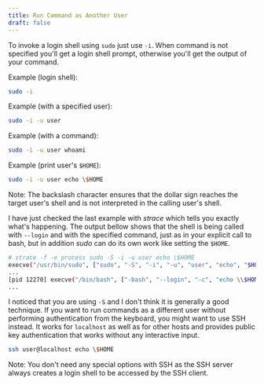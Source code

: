 ```yaml
---
title: Run Command as Another User
draft: false
---
```


To invoke a login shell using `sudo` just use `-i`. When command is not specified you'll get a login shell prompt, otherwise you'll get the output of your command.

Example (login shell):

```bash
sudo -i
```

Example (with a specified user):

```bash
sudo -i -u user
```

Example (with a command):

```bash
sudo -i -u user whoami
```

Example (print user's `$HOME`):

```bash
sudo -i -u user echo \$HOME
```

Note: The backslash character ensures that the dollar sign reaches the target user's shell and is not interpreted in the calling user's shell.

I have just checked the last example with _strace_ which tells you exactly what's happening. The output bellow shows that the shell is being called with `--login` and with the specified command, just as in your explicit call to bash, but in addition _sudo_ can do its own work like setting the `$HOME`.

```bash
# strace -f -e process sudo -S -i -u user echo \$HOME
execve("/usr/bin/sudo", ["sudo", "-S", "-i", "-u", "user", "echo", "$HOME"], [/* 42 vars */]) = 0
...
[pid 12270] execve("/bin/bash", ["-bash", "--login", "-c", "echo \\$HOME"], [/* 16 vars */]) = 0
...
```

I noticed that you are using `-S` and I don't think it is generally a good technique. If you want to run commands as a different user without performing authentication from the keyboard, you might want to use SSH instead. It works for `localhost` as well as for other hosts and provides public key authentication that works without any interactive input.

```bash
ssh user@localhost echo \$HOME
```

Note: You don't need any special options with SSH as the SSH server always creates a login shell to be accessed by the SSH client.